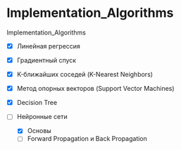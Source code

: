 # Implementation_Algorithms
Implementation_Algorithms

- [x] Линейная регрессия 
- [x] Градиентный спуск 
- [x] K-ближайших соседей (K-Nearest Neighbors) 
- [x] Метод опорных векторов (Support Vector Machines) 
- [x] Decision Tree
      
- [ ] Нейронные сети
  - [x] Основы
  - [ ] Forward Propagation и Back Propagation 

